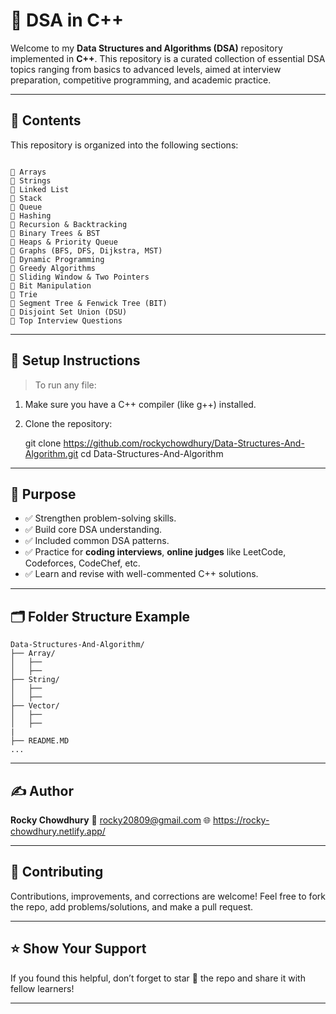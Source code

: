 # 📘 DSA in C++

Welcome to my **Data Structures and Algorithms (DSA)** repository implemented in **C++**. This repository is a curated collection of essential DSA topics ranging from basics to advanced levels, aimed at interview preparation, competitive programming, and academic practice.

---

## 📌 Contents

This repository is organized into the following sections:

```

📂 Arrays
📂 Strings
📂 Linked List
📂 Stack
📂 Queue
📂 Hashing
📂 Recursion & Backtracking
📂 Binary Trees & BST
📂 Heaps & Priority Queue
📂 Graphs (BFS, DFS, Dijkstra, MST)
📂 Dynamic Programming
📂 Greedy Algorithms
📂 Sliding Window & Two Pointers
📂 Bit Manipulation
📂 Trie
📂 Segment Tree & Fenwick Tree (BIT)
📂 Disjoint Set Union (DSU)
📂 Top Interview Questions

````

---

## 🔧 Setup Instructions

> To run any file:

1. Make sure you have a C++ compiler (like g++) installed.
2. Clone the repository:

   git clone https://github.com/rockychowdhury/Data-Structures-And-Algorithm.git
   cd Data-Structures-And-Algorithm

---

## 🚀 Purpose

* ✅ Strengthen problem-solving skills.
* ✅ Build core DSA understanding.
* ✅ Included common DSA patterns.
* ✅ Practice for **coding interviews**, **online judges** like LeetCode, Codeforces, CodeChef, etc.
* ✅ Learn and revise with well-commented C++ solutions.

---

## 🗂 Folder Structure Example

```
Data-Structures-And-Algorithm/
├── Array/
│   ├── 
│   ├── 
├── String/
│   ├── 
│   ├── 
├── Vector/
│   ├── 
│   ├── 
|
├── README.MD
...
```

---

## ✍️ Author

**Rocky Chowdhury**
📧 rocky20809@gmail.com
🌐 https://rocky-chowdhury.netlify.app/

---

## 🤝 Contributing

Contributions, improvements, and corrections are welcome! Feel free to fork the repo, add problems/solutions, and make a pull request.

---


## ⭐ Show Your Support

If you found this helpful, don’t forget to star 🌟 the repo and share it with fellow learners!

---
